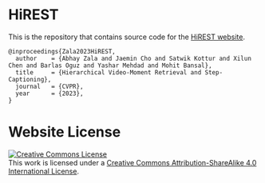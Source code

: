 # HiREST

This is the repository that contains source code for the [HiREST website](https://HiREST-CVPR2023.github.io).
```
@inproceedings{Zala2023HiREST,
  author    = {Abhay Zala and Jaemin Cho and Satwik Kottur and Xilun Chen and Barlas Oguz and Yashar Mehdad and Mohit Bansal},
  title     = {Hierarchical Video-Moment Retrieval and Step-Captioning},
  journal   = {CVPR},
  year      = {2023},
}
```

# Website License
<a rel="license" href="http://creativecommons.org/licenses/by-sa/4.0/"><img alt="Creative Commons License" style="border-width:0" src="https://i.creativecommons.org/l/by-sa/4.0/88x31.png" /></a><br />This work is licensed under a <a rel="license" href="http://creativecommons.org/licenses/by-sa/4.0/">Creative Commons Attribution-ShareAlike 4.0 International License</a>.
